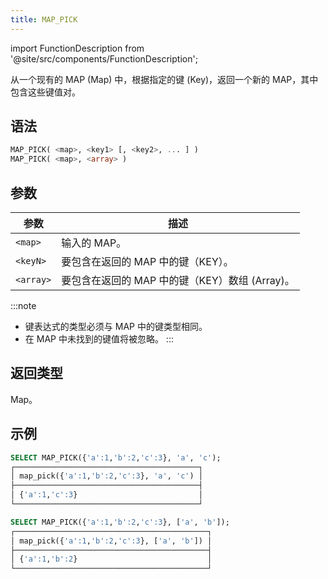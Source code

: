 ```yaml
---
title: MAP_PICK
---
```


import FunctionDescription from '@site/src/components/FunctionDescription';

<FunctionDescription description="Introduced or updated: v1.2.654"/>

从一个现有的 MAP (Map) 中，根据指定的键 (Key)，返回一个新的 MAP，其中包含这些键值对。

## 语法

```sql
MAP_PICK( <map>, <key1> [, <key2>, ... ] )
MAP_PICK( <map>, <array> )
```

## 参数

| 参数 | 描述 |
|-----------|-------------------------------------------------------- |
| `<map>` | 输入的 MAP。 |
| `<keyN>` | 要包含在返回的 MAP 中的键（KEY）。 |
| `<array>` | 要包含在返回的 MAP 中的键（KEY）数组 (Array)。 |

:::note
- 键表达式的类型必须与 MAP 中的键类型相同。
- 在 MAP 中未找到的键值将被忽略。
:::

## 返回类型

Map。

## 示例

```sql
SELECT MAP_PICK({'a':1,'b':2,'c':3}, 'a', 'c');
┌─────────────────────────────────────────┐
│ map_pick({'a':1,'b':2,'c':3}, 'a', 'c') │
├─────────────────────────────────────────┤
│ {'a':1,'c':3}                           │
└─────────────────────────────────────────┘

SELECT MAP_PICK({'a':1,'b':2,'c':3}, ['a', 'b']);
┌───────────────────────────────────────────┐
│ map_pick({'a':1,'b':2,'c':3}, ['a', 'b']) │
├───────────────────────────────────────────┤
│ {'a':1,'b':2}                             │
└───────────────────────────────────────────┘
```